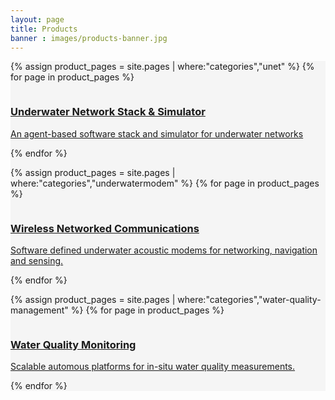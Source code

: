 ```yaml
---
layout: page
title: Products
banner : images/products-banner.jpg
---
```


<div class='full' style='background: #f5f5f5'>

  {% assign product_pages = site.pages | where:"categories","unet" %}
  {% for page in product_pages %}
  <div class ='product' style='width:98.7%'>
  <a href="{{site.baseurl}}{{page.url}}">
    <img alt="" src="{{site.baseurl}}/{{page.thumbnail}}"/>
    <div class='small-3 columns'>     
    </div>
    <div class='small-8 columns'>
    <div class='content'>
    <h3 style="text-transform: none;">Underwater Network Stack & Simulator</h3>
    <p>An agent-based software stack and simulator for underwater networks</p>
    </div>
  </div>
  </a>
  </div>
  {% endfor %}

  {% assign product_pages = site.pages | where:"categories","underwatermodem" %}
  {% for page in product_pages %}
  <div class ='product' style='background:#F5F5F5;'>
    <a href="{{site.baseurl}}{{page.url}}"> 
    <div class='small-8 columns'>
    <div class='content'>
    <h3 style="text-transform: none;">Wireless Networked Communications</h3>
    <p>Software defined underwater acoustic modems for networking, navigation and sensing.</p>
    </div>
    </div>
    <div class='small-3 columns'>
    <img style='float:right;margin-bottom: 0 auto' alt="" src="{{site.baseurl}}/{{page.thumbnail}}"/>
    </div>
    </a>
  </div> 
  {% endfor %}

  {% assign product_pages = site.pages | where:"categories","water-quality-management" %}
  {% for page in product_pages %}
  <div class ='product' style='width:98.7%;'>
    <a href="{{site.baseurl}}{{page.url}}">
    <img class='img-rounded' alt="" src="{{site.baseurl}}/{{page.thumbnail}}"/>
    <div class='small-3 columns'>      
    </div>
    <div class='small-8 columns'>
    <div class='content'>
    <h3 style="text-transform: none;">Water Quality Monitoring</h3>
    <p>Scalable automous platforms for in-situ water quality measurements.</p>
    </div>
    </div>
    </a>
  </div>
    {% endfor %}

</div>
